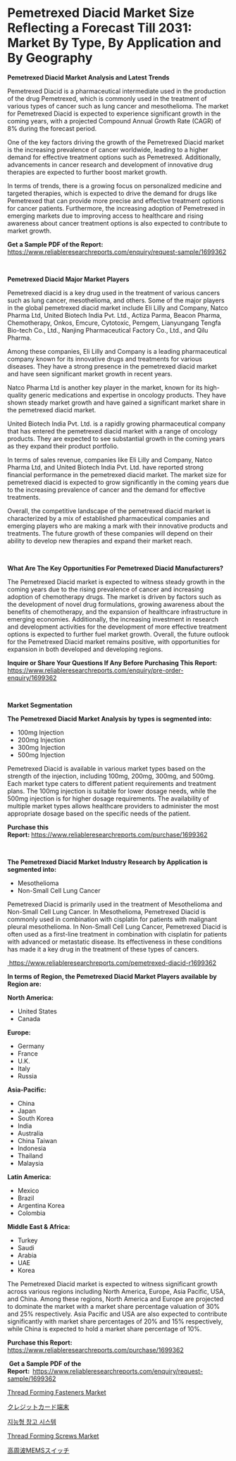 <p><h1>Pemetrexed Diacid Market Size Reflecting a Forecast Till 2031: Market By Type, By Application and By Geography</h1></p><p><strong>Pemetrexed Diacid Market Analysis and Latest Trends</strong></p>
<p><p>Pemetrexed Diacid is a pharmaceutical intermediate used in the production of the drug Pemetrexed, which is commonly used in the treatment of various types of cancer such as lung cancer and mesothelioma. The market for Pemetrexed Diacid is expected to experience significant growth in the coming years, with a projected Compound Annual Growth Rate (CAGR) of 8% during the forecast period. </p><p>One of the key factors driving the growth of the Pemetrexed Diacid market is the increasing prevalence of cancer worldwide, leading to a higher demand for effective treatment options such as Pemetrexed. Additionally, advancements in cancer research and development of innovative drug therapies are expected to further boost market growth.</p><p>In terms of trends, there is a growing focus on personalized medicine and targeted therapies, which is expected to drive the demand for drugs like Pemetrexed that can provide more precise and effective treatment options for cancer patients. Furthermore, the increasing adoption of Pemetrexed in emerging markets due to improving access to healthcare and rising awareness about cancer treatment options is also expected to contribute to market growth.</p></p>
<p><strong>Get a Sample PDF of the Report:&nbsp;</strong> <a href="https://www.reliableresearchreports.com/enquiry/request-sample/1699362">https://www.reliableresearchreports.com/enquiry/request-sample/1699362</a></p>
<p>&nbsp;</p>
<p><strong>Pemetrexed Diacid Major Market Players</strong></p>
<p><p>Pemetrexed diacid is a key drug used in the treatment of various cancers such as lung cancer, mesothelioma, and others. Some of the major players in the global pemetrexed diacid market include Eli Lilly and Company, Natco Pharma Ltd, United Biotech India Pvt. Ltd., Actiza Parma, Beacon Pharma, Chemotherapy, Onkos, Emcure, Cytotoxic, Pemgem, Lianyungang Tengfa Bio-tech Co., Ltd., Nanjing Pharmaceutical Factory Co., Ltd., and Qilu Pharma.</p><p>Among these companies, Eli Lilly and Company is a leading pharmaceutical company known for its innovative drugs and treatments for various diseases. They have a strong presence in the pemetrexed diacid market and have seen significant market growth in recent years.</p><p>Natco Pharma Ltd is another key player in the market, known for its high-quality generic medications and expertise in oncology products. They have shown steady market growth and have gained a significant market share in the pemetrexed diacid market.</p><p>United Biotech India Pvt. Ltd. is a rapidly growing pharmaceutical company that has entered the pemetrexed diacid market with a range of oncology products. They are expected to see substantial growth in the coming years as they expand their product portfolio.</p><p>In terms of sales revenue, companies like Eli Lilly and Company, Natco Pharma Ltd, and United Biotech India Pvt. Ltd. have reported strong financial performance in the pemetrexed diacid market. The market size for pemetrexed diacid is expected to grow significantly in the coming years due to the increasing prevalence of cancer and the demand for effective treatments.</p><p>Overall, the competitive landscape of the pemetrexed diacid market is characterized by a mix of established pharmaceutical companies and emerging players who are making a mark with their innovative products and treatments. The future growth of these companies will depend on their ability to develop new therapies and expand their market reach.</p></p>
<p>&nbsp;</p>
<p><strong>What Are The Key Opportunities For Pemetrexed Diacid Manufacturers?</strong></p>
<p><p>The Pemetrexed Diacid market is expected to witness steady growth in the coming years due to the rising prevalence of cancer and increasing adoption of chemotherapy drugs. The market is driven by factors such as the development of novel drug formulations, growing awareness about the benefits of chemotherapy, and the expansion of healthcare infrastructure in emerging economies. Additionally, the increasing investment in research and development activities for the development of more effective treatment options is expected to further fuel market growth. Overall, the future outlook for the Pemetrexed Diacid market remains positive, with opportunities for expansion in both developed and developing regions.</p></p>
<p><strong>Inquire or Share Your Questions If Any Before Purchasing This Report:</strong> <a href="https://www.reliableresearchreports.com/enquiry/pre-order-enquiry/1699362">https://www.reliableresearchreports.com/enquiry/pre-order-enquiry/1699362</a></p>
<p>&nbsp;</p>
<p><strong>Market Segmentation</strong></p>
<p><strong>The Pemetrexed Diacid Market Analysis by types is segmented into:</strong></p>
<p><ul><li>100mg Injection</li><li>200mg Injection</li><li>300mg Injection</li><li>500mg Injection</li></ul></p>
<p><p>Pemetrexed Diacid is available in various market types based on the strength of the injection, including 100mg, 200mg, 300mg, and 500mg. Each market type caters to different patient requirements and treatment plans. The 100mg injection is suitable for lower dosage needs, while the 500mg injection is for higher dosage requirements. The availability of multiple market types allows healthcare providers to administer the most appropriate dosage based on the specific needs of the patient.</p></p>
<p><strong>Purchase this Report:&nbsp;</strong><a href="https://www.reliableresearchreports.com/purchase/1699362">https://www.reliableresearchreports.com/purchase/1699362</a></p>
<p>&nbsp;</p>
<p><strong>The Pemetrexed Diacid Market Industry Research by Application is segmented into:</strong></p>
<p><ul><li>Mesothelioma</li><li>Non-Small Cell Lung Cancer</li></ul></p>
<p><p>Pemetrexed Diacid is primarily used in the treatment of Mesothelioma and Non-Small Cell Lung Cancer. In Mesothelioma, Pemetrexed Diacid is commonly used in combination with cisplatin for patients with malignant pleural mesothelioma. In Non-Small Cell Lung Cancer, Pemetrexed Diacid is often used as a first-line treatment in combination with cisplatin for patients with advanced or metastatic disease. Its effectiveness in these conditions has made it a key drug in the treatment of these types of cancers.</p></p>
<p><a href="https://www.reliableresearchreports.com/pemetrexed-diacid-r1699362">&nbsp;https://www.reliableresearchreports.com/pemetrexed-diacid-r1699362</a></p>
<p><strong>In terms of Region, the Pemetrexed Diacid Market Players available by Region are:</strong></p>
<p>
    <p> <strong> North America: </strong>
        <ul>
            <li>United States</li>
            <li>Canada</li>
        </ul>
        </p> 
    <p> <strong> Europe: </strong>
        <ul>
            <li>Germany</li>
            <li>France</li>
            <li>U.K.</li>
            <li>Italy</li>
            <li>Russia</li>
        </ul>
        </p> 
    <p> <strong> Asia-Pacific: </strong>
        <ul>
            <li>China</li>
            <li>Japan</li>
            <li>South Korea</li>
            <li>India</li>
            <li>Australia</li>
            <li>China Taiwan</li>
            <li>Indonesia</li>
            <li>Thailand</li>
            <li>Malaysia</li>
        </ul>
        </p> 
    <p> <strong> Latin America: </strong>
        <ul>
            <li>Mexico</li>
            <li>Brazil</li>
            <li>Argentina Korea</li>
            <li>Colombia</li>
        </ul>
        </p> 
    <p> <strong> Middle East & Africa: </strong>
        <ul>
            <li>Turkey</li>
            <li>Saudi</li>
            <li>Arabia</li>
            <li>UAE</li>
            <li>Korea</li>
        </ul>
    </p>
    </p>
<p><p>The Pemetrexed Diacid market is expected to witness significant growth across various regions including North America, Europe, Asia Pacific, USA, and China. Among these regions, North America and Europe are projected to dominate the market with a market share percentage valuation of 30% and 25% respectively. Asia Pacific and USA are also expected to contribute significantly with market share percentages of 20% and 15% respectively, while China is expected to hold a market share percentage of 10%.</p></p>
<p><strong>Purchase this Report: </strong><a href="https://www.reliableresearchreports.com/purchase/1699362">https://www.reliableresearchreports.com/purchase/1699362</a></p>
<p>&nbsp;<strong>Get a Sample PDF of the Report:&nbsp;&nbsp;</strong><a href="https://www.reliableresearchreports.com/enquiry/request-sample/1699362">https://www.reliableresearchreports.com/enquiry/request-sample/1699362</a></p>
<p><strong></strong></p>
<p><p><a href="https://github.com/biheemgalvinlouises6hokrh3h/Market-Research-Report-List-2/blob/main/thread-forming-fasteners-market.md">Thread Forming Fasteners Market</a></p><p><a href="https://github.com/KaydenJohns1964/Market-Research-Report-List-2/blob/main/3037003123787.md">クレジットカード端末</a></p><p><a href="https://github.com/nhaiquang84/Market-Research-Report-List-1/blob/main/6194072111831.md">지능형 창고 시스템</a></p><p><a href="https://github.com/IzaiahBartell/Market-Research-Report-List-1/blob/main/thread-forming-screws-market.md">Thread Forming Screws Market</a></p><p><a href="https://github.com/sghwr779811674/Market-Research-Report-List-2/blob/main/8155658124632.md">高周波MEMSスイッチ</a></p></p>